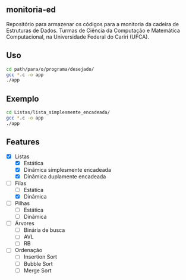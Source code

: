 ## monitoria-ed

Repositório para armazenar os códigos para a monitoria da cadeira de Estruturas de Dados. Turmas de Ciência da Computação e Matemática Computacional, na Universidade Federal do Cariri (UFCA).

## Uso

```sh
cd path/para/o/programa/desejado/
gcc *.c -o app
./app
```

## Exemplo

```sh
cd Listas/lista_simplesmente_encadeada/
gcc *.c -o app
./app
```

## Features
- [x] Listas
  - [x] Estática
  - [x] Dinâmica simplesmente encadeada
  - [x] Dinâmica duplamente encadeada

- [ ] Filas
  - [ ] Estática
  - [x] Dinâmica

- [ ] Pilhas
  - [ ] Estática
  - [ ] Dinâmica

- [ ] Árvores
  - [ ] Binária de busca
  - [ ] AVL
  - [ ] RB

- [ ] Ordenação
  - [ ] Insertion Sort
  - [ ] Bubble Sort
  - [ ] Merge Sort
